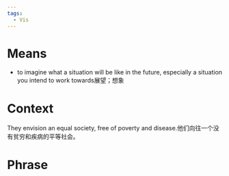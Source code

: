 ```yaml
---
tags:
  - Vis
---
```

# Means
- to imagine what a situation will be like in the future, especially a situation you intend to work towards展望；想象
# Context
They envision an equal society, free of poverty and disease.他们向往一个没有贫穷和疾病的平等社会。
# Phrase
